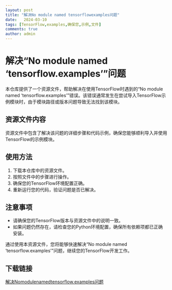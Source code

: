 ```yaml
---
layout: post
title: "解决No module named tensorflowexamples问题"
date:   2024-03-10
tags: [TensorFlow,examples,确保您,示例,文件]
comments: true
author: admin
---
```

# 解决“No module named ‘tensorflow.examples’”问题

本仓库提供了一个资源文件，帮助解决在使用TensorFlow时遇到的“No module named ‘tensorflow.examples’”错误。该错误通常发生在尝试导入TensorFlow示例模块时，由于模块路径或版本问题导致无法找到该模块。

## 资源文件内容

资源文件中包含了解决该问题的详细步骤和代码示例，确保您能够顺利导入并使用TensorFlow的示例模块。

## 使用方法

1. 下载本仓库中的资源文件。
2. 按照文件中的步骤进行操作。
3. 确保您的TensorFlow环境配置正确。
4. 重新运行您的代码，验证问题是否已解决。

## 注意事项

- 请确保您的TensorFlow版本与资源文件中的说明一致。
- 如果问题仍然存在，请检查您的Python环境配置，确保所有依赖项都已正确安装。

通过使用本资源文件，您将能够快速解决“No module named ‘tensorflow.examples’”问题，继续您的TensorFlow开发工作。

## 下载链接

[解决Nomodulenamedtensorflow.examples问题](https://pan.quark.cn/s/35d0a856de4b)